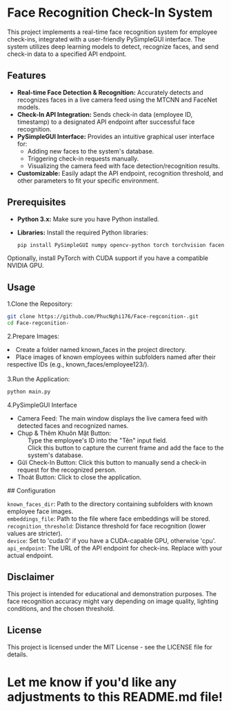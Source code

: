 # Face Recognition Check-In System

This project implements a real-time face recognition system for employee check-ins, integrated with a user-friendly PySimpleGUI interface. The system utilizes deep learning models to detect, recognize faces, and send check-in data to a specified API endpoint.

## Features

* **Real-time Face Detection & Recognition:**  Accurately detects and recognizes faces in a live camera feed using the MTCNN and FaceNet models.
* **Check-In API Integration:**  Sends check-in data (employee ID, timestamp) to a designated API endpoint after successful face recognition.
* **PySimpleGUI Interface:**  Provides an intuitive graphical user interface for:
    - Adding new faces to the system's database.
    - Triggering check-in requests manually.
    - Visualizing the camera feed with face detection/recognition results.
* **Customizable:** Easily adapt the API endpoint, recognition threshold, and other parameters to fit your specific environment.

## Prerequisites

* **Python 3.x:** Make sure you have Python installed.
* **Libraries:** Install the required Python libraries:

   ```bash
   pip install PySimpleGUI numpy opencv-python torch torchvision facenet-pytorch requests
Optionally, install PyTorch with CUDA support if you have a compatible NVIDIA GPU.
## Usage
1.Clone the Repository:
```Bash
git clone https://github.com/PhucNghi176/Face-regconition-.git 
cd Face-regconition-
```
2.Prepare Images:
<li> Create a folder named known_faces in the project directory.
<li> Place images of known employees within subfolders named after their respective IDs (e.g., known_faces/employee123/).</li><br>
3.Run the Application:

```Bash
python main.py
```
4.PySimpleGUI Interface
<ul>
<li> Camera Feed: The main window displays the live camera feed with detected faces and recognized names.
<li> Chụp & Thêm Khuôn Mặt Button:
<ol> Type the employee's ID into the "Tên" input field.<br>
Click this button to capture the current frame and add the face to the system's database.</ol> 
<li>Gửi Check-In Button: Click this button to manually send a check-in request for the recognized person.
<li>Thoát Button: Click to close the application.
  </ul>
## Configuration

```known_faces_dir```: Path to the directory containing subfolders with known employee face images.<br>
```embeddings_file```: Path to the file where face embeddings will be stored.<br>
```recognition_threshold```: Distance threshold for face recognition (lower values are stricter).<br>
```device```: Set to 'cuda:0' if you have a CUDA-capable GPU, otherwise 'cpu'.<br>
```api_endpoint```: The URL of the API endpoint for check-ins. Replace with your actual endpoint.<br>
## Disclaimer
This project is intended for educational and demonstration purposes. The face recognition accuracy might vary depending on image quality, lighting conditions, and the chosen threshold.

## License
This project is licensed under the MIT License - see the LICENSE file for details.


<h1>Let me know if you'd like any adjustments to this README.md file!</h1>

